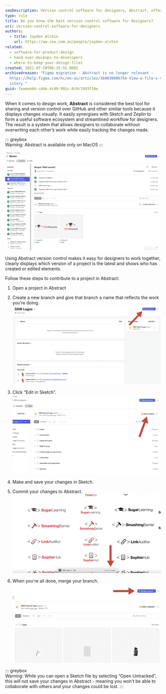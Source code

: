 ```yaml
---
seoDescription: Version control software for designers, Abstract, offers a visually-driven approach to sharing and collaboration, streamlining workflows with Sketch and Zeplin.
type: rule
title: Do you know the best version control software for designers?
uri: version-control-software-for-designers
authors:
  - title: Jayden Alchin
    url: https://ww.ssw.com.au/people/jayden-alchin
related:
  - software-for-product-design
  - hand-over-mockups-to-developers
  - where-to-keep-your-design-files
created: 2021-07-20T06:35:55.000Z
archivedreason: "Figma migration - Abstract is no longer relevant -
  https://help.figma.com/hc/en-us/articles/360038006754-View-a-file-s-version-h\
  istory "
guid: feaeeeb9-c4de-4c09-991c-8c9c7493f10e
---
```


When it comes to design work, **Abstract** is considered the best tool for sharing and version control over GitHub and other similar tools because
it displays changes visually. It easily synergises with Sketch and Zeplin to form a useful software ecosystem and streamlined workflow for designers.
The result is a system that allows designers to collaborate without overwriting each other’s work while easily tracking the changes made.

<!--endintro-->

::: greybox  
Warning: Abstract is available only on MacOS
:::

![Figure: Abstract includes all the tools for smooth collaboration](abstract-screen.png)

Using Abstract version control makes it easy for designers to work together, clearly displays which version of a project is the latest and
shows who has created or edited elements.

Follow these steps to contribute to a project in Abstract:

1. Open a project in Abstract
2. Create a new branch and give that branch a name that reflects the work you’re doing.
   ![Figure: New Branch button](Abstract-Step2.jpg)

3. Click “Edit in Sketch”.
   ![Figure: Click to open the project in Sketch](Abstract-Step3.jpg)

4. Make and save your changes in Sketch.
5. Commit your changes to Abstract.
   ![Figure: The 'Commit Changes' popup bar and button](Abstract-Step5.jpg)

6. When you're all done, merge your branch.
   ![Figure: The 'Merge Branch' button](Abstract-Step6.jpg)

::: greybox  
Warning: While you can open a Sketch file by selecting “Open Untracked”, this will not save your changes in Abstract - meaning you won’t be able to collaborate with others and your changes could be lost.
:::

